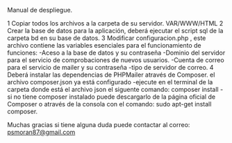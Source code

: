 Manual de despliegue.

1 Copiar todos los archivos a la carpeta de su servidor. VAR/WWW/HTML
2 Crear la base de datos para la aplicación, deberá ejecutar el script sql de la carpeta bd en su base de datos.
3 Modificar configuracion.php , este archivo contiene las variables esenciales para el funcionamiento de funciones:
    -Aceso a la base de datos y su contraseña
    -Dominio del servidor para el servicio de comprobaciones de nuevos usuarios.
    -Cuenta de correo para el servicio de mailer y su contraseña
    -tipo de servidor de correo.
4 Deberá instalar las dependencias de PHPMailer através de Composer. el archivo composer.json ya está configurado
    -ejecute en el terminal de la carpeta donde está el archivo json el siguente comando: composer install 
    -si no tiene composer instalado puede descargarlo de la página oficial de Composer o através de la consola con 
    el comando: sudo apt-get install composer.

Muchas gracias si tiene alguna duda puede contactar al correo: psmoran87@gmail.com
